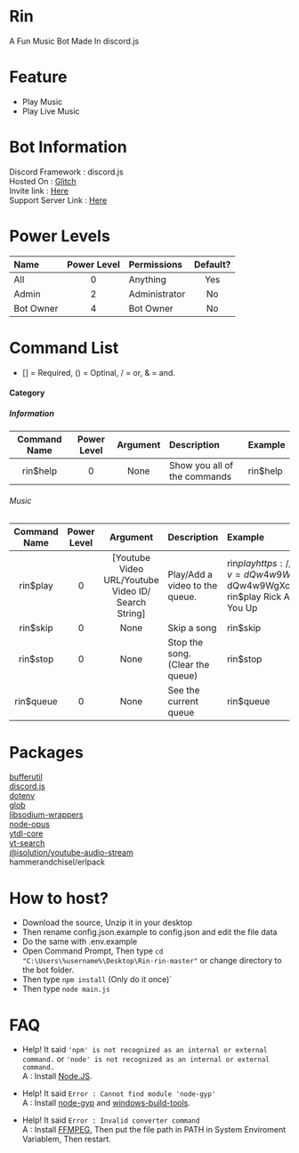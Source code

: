 # Rin
A Fun Music Bot Made In discord.js

# Feature
* Play Music
* Play Live Music

# Bot Information
Discord Framework : discord.js<br>
Hosted On : [Glitch](https://glitch.com)<br>
Invite link : [Here](https://discordapp.com/oauth2/authorize?client_id=667632306457935873&scope=bot&permissions=11889985)<br>
Support Server Link : [Here](https://discord.gg/KM9X35B)

# Power Levels

|Name     | Power Level | Permissions | Default? |
|:--------|:-----------:|:------------|:--------:|
|All      |0            |Anything     |Yes       |
|Admin    |2            |Administrator|No        |
|Bot Owner|4            |Bot Owner    |No        |

# Command List

* [] = Required, () = Optinal, / = or, & = and.

#### Category

##### Information

|Command Name |Power Level|Argument |Description                 |Example  |
|:-----------:|:---------:|:-------:|:---------------------------|:--------|
|rin$help     |0          |None     |Show you all of the commands|rin$help |                

###### Music

|Command Name |Power Level|Argument                                            |Description                     |Example                                                                                                                        |
|:-----------:|:---------:|:--------------------------------------------------:|:-------------------------------|:------------------------------------------------------------------------------------------------------------------------------|
|rin$play     |0          |[Youtube Video URL/Youtube Video ID/ Search String] |Play/Add a video to the queue.  |rin$play https://www.youtube.com/watch?v=dQw4w9WgXcQ<br>rin$play dQw4w9WgXcQ<br>rin$play Rick Astley - Never Gonna Give You Up |
|rin$skip     |0          |None                                                |Skip a song                     |rin$skip                                                                                                                       |
|rin$stop     |0          |None                                                |Stop the song. (Clear the queue)|rin$stop                                                                                                                       |
|rin$queue    |0          |None                                                |See the current queue           |rin$queue                                                                                                                      |

# Packages
[bufferutil](https://www.npmjs.com/package/bufferutil)<br>
[discord.js](https://www.npmjs.com/package/discord.js)<br>
[dotenv](https://www.npmjs.com/package/dotenv)<br>
[glob](https://www.npmjs.com/package/glob)<br>
[libsodium-wrappers](https://www.npmjs.com/package/libsodium-wrappers)<br>
[node-opus](https://www.npmjs.com/package/node-opus)<br>
[ytdl-core](https://www.npmjs.com/package/ytdl-core)<br>
[yt-search](https://www.npmjs.com/package/yt-search)<br>
[@isolution/youtube-audio-stream](https://www.npmjs.com/package/@isolution/youtube-audio-stream)<br>
hammerandchisel/erlpack<br>

# How to host?

* Download the source, Unzip it in your desktop
* Then rename config.json.example to config.json and edit the file data
* Do the same with .env.example
* Open Command Prompt, Then type ```cd "C:\Users\%username%\Desktop\Rin-rin-master"``` or change directory to the bot folder.
* Then type ```npm install``` (Only do it once)`
* Then type ```node main.js```

# FAQ
* Help! It said `'npm' is not recognized as an internal or external command.` or `'node' is not recognized as an internal or external command.`<br>
A : Install [Node.JS](https://nodejs.org/en/).

* Help! It said `Error : Cannot find module 'node-gyp'`<br>
A : Install [node-gyp](https://github.com/nodejs/node-gyp) and [windows-build-tools](https://www.npmjs.com/package/windows-build-tools).

* Help! It said `Error : Invalid converter command`<br>
A : Install [FFMPEG](https://www.ffmpeg.org/download.html), Then put the file path in PATH in System Enviroment Variablem, Then restart.